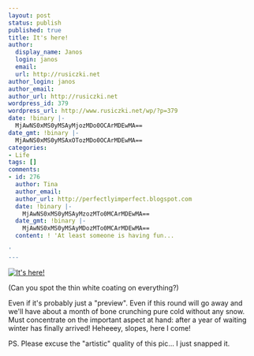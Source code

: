 ```yaml
---
layout: post
status: publish
published: true
title: It's here!
author:
  display_name: Janos
  login: janos
  email: 
  url: http://rusiczki.net
author_login: janos
author_email: 
author_url: http://rusiczki.net
wordpress_id: 379
wordpress_url: http://www.rusiczki.net/wp/?p=379
date: !binary |-
  MjAwNS0xMS0yMSAyMjozMDo0OCArMDEwMA==
date_gmt: !binary |-
  MjAwNS0xMS0yMSAxOTozMDo0OCArMDEwMA==
categories:
- Life
tags: []
comments:
- id: 276
  author: Tina
  author_email: 
  author_url: http://perfectlyimperfect.blogspot.com
  date: !binary |-
    MjAwNS0xMS0yMSAyMzozMTo0MCArMDEwMA==
  date_gmt: !binary |-
    MjAwNS0xMS0yMSAyMDozMTo0MCArMDEwMA==
  content: ! 'At least someone is having fun...

'
---
```

<p><a href="http://www.flickr.com/photos/janos/65614700/"><img src="http://static.flickr.com/35/65614700_fe6658811b.jpg" alt="It's here!" border="0" class="image" /></a></p>
<p>(Can you spot the thin white coating on everything?) </p>
<p>Even if it's probably just a "preview". Even if this round will go away and we'll have about a month of bone crunching pure cold without any snow. Must concentrate on the important aspect at hand: after a year of waiting winter has finally arrived! Heheeey, slopes, here I come!</p>
<p>PS. Please excuse the "artistic" quality of this pic... I just snapped it.</p>
